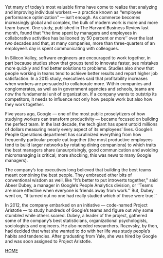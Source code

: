 Yet many of today’s most valuable firms have come to realize that analyzing and improving individual workers ­— a practice known as ‘‘employee performance optimization’’ — isn’t enough. As commerce becomes increasingly global and complex, the bulk of modern work is more and more team-based. One study, published in The Harvard Business Review last month, found that ‘‘the time spent by managers and employees in collaborative activities has ballooned by 50 percent or more’’ over the last two decades and that, at many companies, more than three-quarters of an employee’s day is spent communicating with colleagues.

In Silicon Valley, software engineers are encouraged to work together, in part because studies show that groups tend to innovate faster, see mistakes more quickly and find better solutions to problems. Studies also show that people working in teams tend to achieve better results and report higher job satisfaction. In a 2015 study, executives said that profitability increases when workers are persuaded to collaborate more. Within companies and conglomerates, as well as in government agencies and schools, teams are now the fundamental unit of organization. If a company wants to outstrip its competitors, it needs to influence not only how people work but also how they work together.

Five years ago, Google — one of the most public proselytizers of how studying workers can transform productivity — became focused on building the perfect team. In the last decade, the tech giant has spent untold millions of dollars measuring nearly every aspect of its employees’ lives. Google’s People Operations department has scrutinized everything from how frequently particular people eat together (the most productive employees tend to build larger networks by rotating dining companions) to which traits the best managers share (unsurprisingly, good communication and avoiding micromanaging is critical; more shocking, this was news to many Google managers).

The company’s top executives long believed that building the best teams meant combining the best people. They embraced other bits of conventional wisdom as well, like ‘‘It’s better to put introverts together,’’ said Abeer Dubey, a manager in Google’s People Analytics division, or ‘‘Teams are more effective when everyone is friends away from work.’’ But, Dubey went on, ‘‘it turned out no one had really studied which of those were true.’’

In 2012, the company embarked on an initiative — code-named Project Aristotle — to study hundreds of Google’s teams and figure out why some stumbled while others soared. Dubey, a leader of the project, gathered some of the company’s best statisticians, organizational psychologists, sociologists and engineers. He also needed researchers. Rozovsky, by then, had decided that what she wanted to do with her life was study people’s habits and tendencies. After graduating from Yale, she was hired by Google and was soon assigned to Project Aristotle.

<a href="README.md">HOME</a>